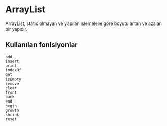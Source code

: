 # ArrayList

ArrayList, static olmayan ve yapılan işlemelere göre boyutu artan ve azalan bir yapıdır. 

## Kullanılan fonlsiyonlar

`add` <br> 
`insert` <br>
`print` <br> 
`indexOf` <br> 
`get` <br>
`isEmpty` <br> 
`remove` <br> 
`clear` <br> 
`front` <br> 
`back` <br> 
`end` <br> 
`begin` <br> 
`growth` <br> 
`shrink` <br> 
`reset` 


